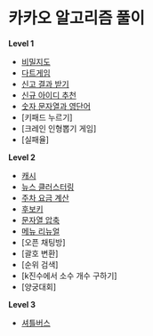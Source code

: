 # 카카오 알고리즘 풀이

**Level 1**
- [비밀지도](https://github.com/MojitoBar/Learning_History/blob/master/kakao_test/secret_map.md)
- [다트게임](https://github.com/MojitoBar/Learning_History/blob/master/kakao_test/dart_game.md)
- [신고 결과 받기](https://github.com/MojitoBar/Learning_History/blob/master/kakao_test/get_report_results.md)
- [신규 아이디 추천](https://github.com/MojitoBar/Learning_History/blob/master/kakao_test/newid_recommend.md)
- [숫자 문자열과 영단어](https://github.com/MojitoBar/Learning_History/blob/master/kakao_test/number_string_word.md)
- [키패드 누르기]
- [크레인 인형뽑기 게임]
- [실패율]

**Level 2**
- [캐시](https://github.com/MojitoBar/Learning_History/blob/master/kakao_test/cache.md)
- [뉴스 클러스터링](https://github.com/MojitoBar/Learning_History/blob/master/kakao_test/news_clustering.md)
- [주차 요금 계산](https://github.com/MojitoBar/Learning_History/blob/master/kakao_test/parking_fee_calculation.md)
- [후보키](https://github.com/MojitoBar/Learning_History/blob/master/kakao_test/candidate_key.md)
- [문자열 압축](https://github.com/MojitoBar/Learning_History/blob/master/kakao_test/string_compression.md)
- [메뉴 리뉴얼](https://github.com/MojitoBar/Learning_History/blob/master/kakao_test/menu_renewal.md)
- [오픈 채팅방]
- [괄호 변환]
- [순위 검색]
- [k진수에서 소수 개수 구하기]
- [양궁대회]

**Level 3**
- [셔틀버스](https://github.com/MojitoBar/Learning_History/blob/master/kakao_test/shuttle_bus.md)

